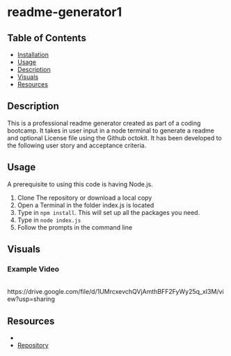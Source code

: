 # readme-generator1

## Table of Contents
- [Installation](#installation)
- [Usage](#usage)
- [Description](#description)
- [Visuals](#visuals)
- [Resources](#resources)

## Description
This is a professional readme generator created as part of a coding bootcamp. It takes in user input in a node terminal to generate a readme and optional License file using the Github octokit.
It has been developed to the following user story and acceptance criteria.

## Usage
A prerequisite to using this code is having Node.js.

1. Clone The repository or download a local copy
2. Open a Terminal in the folder index.js is located
3. Type in  `npm install`. This will set up all the packages you need.
4. Type in `node index.js`
5. Follow the prompts in the command line




## Visuals
### **Example Video**
<br/>
https://drive.google.com/file/d/1UMrcxevchQVjAmthBFF2FyWy25q_xI3M/view?usp=sharing

## Resources
- 
- [Repository](https://github.com/Gcoder9/readme-generator1)